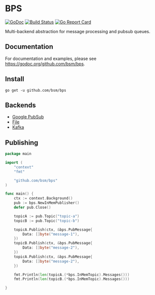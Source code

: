 # BPS

[![GoDoc](https://godoc.org/github.com/bsm/bps?status.svg)](https://godoc.org/github.com/bsm/bps)
[![Build Status](https://travis-ci.org/bsm/bps.svg?branch=master)](https://travis-ci.org/bsm/bps)
[![Go Report Card](https://goreportcard.com/badge/github.com/bsm/bps)](https://goreportcard.com/report/github.com/bsm/bps)

Multi-backend abstraction for message processing and pubsub queues.

## Documentation

For documentation and examples, please see https://godoc.org/github.com/bsm/bps.

## Install

```shell
go get -u github.com/bsm/bps
```

## Backends

* [Google PubSub](https://godoc.org/github.com/bsm/bps/pubsub)
* [File](https://godoc.org/github.com/bsm/bps/file)
* [Kafka](https://godoc.org/github.com/bsm/bps/kafka)

## Publishing

```go
package main

import (
	"context"
	"fmt"

	"github.com/bsm/bps"
)

func main() {
	ctx := context.Background()
	pub := bps.NewInMemPublisher()
	defer pub.Close()

	topicA := pub.Topic("topic-a")
	topicB := pub.Topic("topic-b")

	topicA.Publish(ctx, &bps.PubMessage{
		Data: []byte("message-1"),
	})
	topicB.Publish(ctx, &bps.PubMessage{
		Data: []byte("message-2"),
	})
	topicA.Publish(ctx, &bps.PubMessage{
		Data: []byte("message-2"),
	})

	fmt.Println(len(topicA.(*bps.InMemTopic).Messages()))
	fmt.Println(len(topicB.(*bps.InMemTopic).Messages()))

}
```
